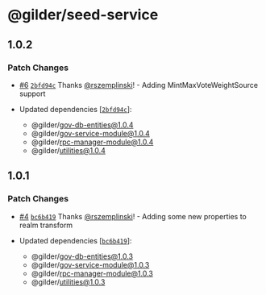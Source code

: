# @gilder/seed-service

## 1.0.2

### Patch Changes

- [#6](https://github.com/Gilder-Labs/backend-services/pull/6) [`2bfd94c`](https://github.com/Gilder-Labs/backend-services/commit/2bfd94ce784c2dcb06910dd12a586c90adf25a47) Thanks [@rszemplinski](https://github.com/rszemplinski)! - Adding MintMaxVoteWeightSource support

- Updated dependencies [[`2bfd94c`](https://github.com/Gilder-Labs/backend-services/commit/2bfd94ce784c2dcb06910dd12a586c90adf25a47)]:
  - @gilder/gov-db-entities@1.0.4
  - @gilder/gov-service-module@1.0.4
  - @gilder/rpc-manager-module@1.0.4
  - @gilder/utilities@1.0.4

## 1.0.1

### Patch Changes

- [#4](https://github.com/Gilder-Labs/backend-services/pull/4) [`bc6b419`](https://github.com/Gilder-Labs/backend-services/commit/bc6b4195760b7e142a80b0d203be83fb332baa19) Thanks [@rszemplinski](https://github.com/rszemplinski)! - Adding some new properties to realm transform

- Updated dependencies [[`bc6b419`](https://github.com/Gilder-Labs/backend-services/commit/bc6b4195760b7e142a80b0d203be83fb332baa19)]:
  - @gilder/gov-db-entities@1.0.3
  - @gilder/gov-service-module@1.0.3
  - @gilder/rpc-manager-module@1.0.3
  - @gilder/utilities@1.0.3
